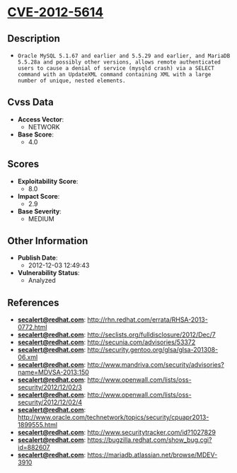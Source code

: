
# [CVE-2012-5614](https://cve.mitre.org/cgi-bin/cvename.cgi?name=CVE-2012-5614)

## Description

- `Oracle MySQL 5.1.67 and earlier and 5.5.29 and earlier, and MariaDB 5.5.28a and possibly other versions, allows remote authenticated users to cause a denial of service (mysqld crash) via a SELECT command with an UpdateXML command containing XML with a large number of unique, nested elements.`

## Cvss Data

- **Access Vector**:
  - NETWORK
- **Base Score**:
  - 4.0

## Scores

- **Exploitability Score**:
  - 8.0
- **Impact Score**:
  - 2.9
- **Base Severity**:
  - MEDIUM

## Other Information

- **Publish Date**:
  - 2012-12-03 12:49:43
- **Vulnerability Status**:
  - Analyzed

## References

- **secalert@redhat.com**: http://rhn.redhat.com/errata/RHSA-2013-0772.html
- **secalert@redhat.com**: http://seclists.org/fulldisclosure/2012/Dec/7
- **secalert@redhat.com**: http://secunia.com/advisories/53372
- **secalert@redhat.com**: http://security.gentoo.org/glsa/glsa-201308-06.xml
- **secalert@redhat.com**: http://www.mandriva.com/security/advisories?name=MDVSA-2013:150
- **secalert@redhat.com**: http://www.openwall.com/lists/oss-security/2012/12/02/3
- **secalert@redhat.com**: http://www.openwall.com/lists/oss-security/2012/12/02/4
- **secalert@redhat.com**: http://www.oracle.com/technetwork/topics/security/cpuapr2013-1899555.html
- **secalert@redhat.com**: http://www.securitytracker.com/id?1027829
- **secalert@redhat.com**: https://bugzilla.redhat.com/show_bug.cgi?id=882607
- **secalert@redhat.com**: https://mariadb.atlassian.net/browse/MDEV-3910
